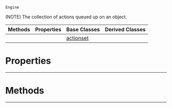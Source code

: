  `Engine`

(NOTE) The collection of actions queued up on an object.

|Methods|Properties|Base Classes|Derived Classes|
|---|---|---|---|
| | |[actionset](https://github.com/ZilchEngine/ZilchDocs/blob/master/code_reference/class_reference/actionset.md)| |


 #  Properties


---  
 #  Methods


---  
 

 